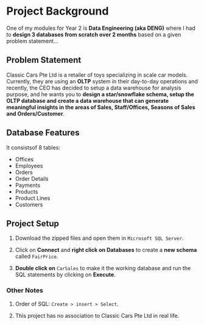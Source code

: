 # Project Background
One of my modules for Year 2 is **Data Engineering (aka DENG)** where I had to **design 3 databases from scratch over 2 months** based on a given problem statement...

## Problem Statement
Classic Cars Pte Ltd is a retailer of toys specializing in scale car models. Currently, they are using an **OLTP** system in their day-to-day operations and recently, the CEO has decided to setup a data warehouse for analysis purpose, and he wants you to **design a star/snowflake schema, setup the OLTP database and create a data warehouse that can generate meaningful insights in the areas of Sales, Staff/Offices, Seasons of Sales and Orders/Customer**.

## Database Features

It consistsof 8 tables: 
- Offices
- Employees
- Orders
- Order Details
- Payments
- Products
- Product Lines
- Customers

## Project Setup
1. Download the zipped files and open them in `Microsoft SQL Server`.

2. Click on **Connect** and **right click on Databases** to create a **new schema** called `FairPrice`.

3. **Double click on** `CarSales` to make it the working database and run the SQL statements by clicking on **Execute**.

### Other Notes

1. Order of SQL: `Create > insert > Select`.

2. This project has no association to Classic Cars Pte Ltd in real life.
